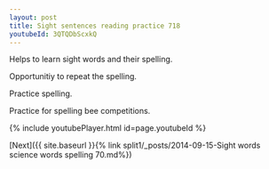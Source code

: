 ```yaml
---
layout: post
title: Sight sentences reading practice 718
youtubeId: 3QTQDbScxkQ
---
```

 
 
Helps to learn sight words and their spelling.

Opportunitiy to repeat the spelling. 

Practice spelling. 
 
Practice for spelling bee competitions. 
 
{% include youtubePlayer.html id=page.youtubeId %}
 
 

[Next]({{ site.baseurl }}{% link  split1/_posts/2014-09-15-Sight words science words spelling 70.md%})
 
